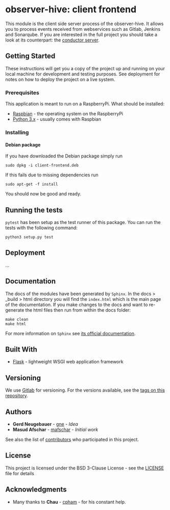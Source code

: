 # observer-hive: client frontend

This module is the client side server process of the observer-hive. It allows you to process events received
from webservices such as Gitlab, Jenkins and Sonarqube. If you are interested in the full project you should
take a look at its counterpart: the [conductor server](https://iteragit.iteratec.de/observer-hive/scab-oberserver-hive).

## Getting Started

These instructions will get you a copy of the project up and running on your local machine for development and testing purposes. See deployment for notes on how to deploy the project on a live system.

### Prerequisites

This application is meant to run on a RaspberryPi. What should be installed:

* [Raspbian](https://www.raspberrypi.org/downloads/raspbian/) - the operating system on the RaspberryPi
* [Python 3.x](https://www.python.org) - usually comes with Raspbian

### Installing

#### Debian package

If you have downloaded the Debian package simply run

```
sudo dpkg -i client-frontend.deb
```

If this fails due to missing dependencies run

```
sudo apt-get -f install
```

You should now be good and ready.

## Running the tests

`pytest` has been setup as the test runner of this package. You can run the tests with the following command:

```
python3 setup.py test
```

## Deployment

...

## Documentation

The docs of the modules have been generated by `Sphinx`. In the docs > _build > html directory you will find the
`index.html` which is the main page of the documentation. If you make changes to the docs and want to re-generate
the html files then run from within the docs folder:

```
make clean
make html
```

For more information on `Sphinx` see [its official documentation](http://www.sphinx-doc.org/en/master/).

## Built With

* [Flask](http://flask.pocoo.org/) - lightweight WSGI web application framework

## Versioning

We use [Gitlab](https://gitlab.com/) for versioning. For the versions available, see the [tags on this repository](https://iteragit.iteratec.de/observer-hive/client-frontend.git). 

## Authors

* **Gerd Neugebauer** - [gne](https://iteragit.iteratec.de/gne) - *Idea*
* **Masud Afschar** - [mafschar](https://iteragit.iteratec.de/mafschar) - *Initial work*

See also the list of [contributors](https://iteragit.iteratec.de/observer-hive/client-frontend/graphs/master) who participated in this project.

## License

This project is licensed under the BSD 3-Clause License - see the [LICENSE](LICENSE) file for details

## Acknowledgments

* Many thanks to **Chau** - [cpham](https://iteragit.iteratec.de/cpham) - for his constant help.